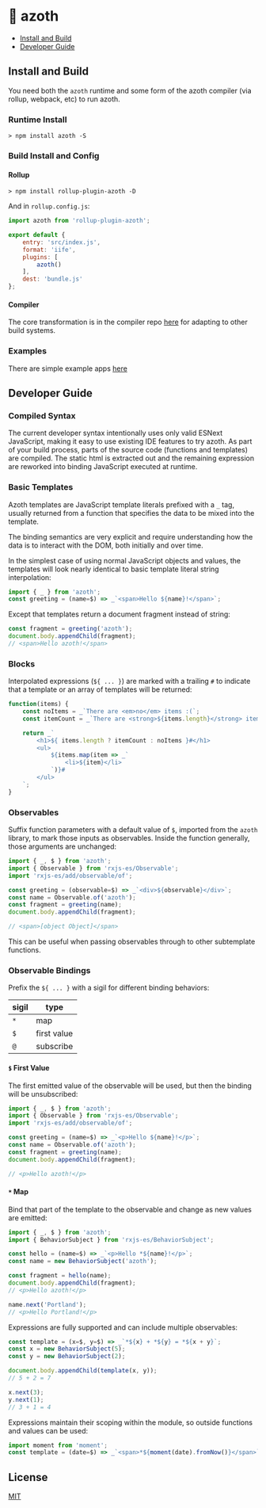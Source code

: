 # 💎 azoth

* [Install and Build](#install-and-build)
* [Developer Guide](#developer-guide)

## Install and Build

You need both the `azoth` runtime and some form of the azoth compiler (via rollup, webpack, etc) to run azoth.

### Runtime Install

```
> npm install azoth -S
```

### Build Install and Config

#### Rollup

```
> npm install rollup-plugin-azoth -D
```

And in `rollup.config.js`:

```js
import azoth from 'rollup-plugin-azoth';

export default {
    entry: 'src/index.js',
    format: 'iife',
    plugins: [
        azoth()
    ],
    dest: 'bundle.js'
};
```

#### Compiler

The core transformation is in the compiler repo [here](https://github.com/martypdx/azoth-compiler) for adapting to other build systems.

### Examples

There are simple example apps [here](https://github.com/martypdx/azoth-example)

## Developer Guide

### Compiled Syntax

The current developer syntax intentionally uses only valid ESNext JavaScript, making it easy to use existing IDE features to try azoth.  As part of your build process, parts of the source code (functions and templates) are compiled. The static html is extracted out and the remaining expression are reworked into binding JavaScript executed at runtime.

### Basic Templates

Azoth templates are JavaScript template literals prefixed with a `_` tag, usually returned
from a function that specifies the data to be mixed into the template. 

The binding semantics are very explicit and require understanding how the data is to interact with the DOM, both initially and over time. 

In the simplest case of using normal JavaScript objects and values, the templates will look nearly identical to basic template literal string interpolation:

```js
import { _ } from 'azoth';
const greeting = (name=$) => _`<span>Hello ${name}!</span>`;
```

Except that templates return a document fragment instead of string:

```js
const fragment = greeting('azoth');
document.body.appendChild(fragment);
// <span>Hello azoth!</span>
```

### Blocks

Interpolated expressions (`${ ... }`) are marked with a trailing `#` to indicate
that a template or an array of templates will be returned:

```js
function(items) {
    const noItems = _`There are <em>no</em> items :(`;
    const itemCount = _`There are <strong>${items.length}</strong> items`;

    return _`
        <h1>${ items.length ? itemCount : noItems }#</h1>
        <ul>
            ${items.map(item => _`
                <li>${item}</li>
            `)}#
        </ul>
    `;
}
```

### Observables

Suffix function parameters with a default value of `$`, imported from the `azoth` library, to mark those inputs as observables. Inside the function generally, those arguments are unchanged: 

```js
import { _, $ } from 'azoth';
import { Observable } from 'rxjs-es/Observable';
import 'rxjs-es/add/observable/of';

const greeting = (observable=$) => _`<div>${observable}</div>`;
const name = Observable.of('azoth');
const fragment = greeting(name);
document.body.appendChild(fragment);

// <span>[object Object]</span>
```

This can be useful when passing observables through to other subtemplate functions.

### Observable Bindings

Prefix the `${ ... }` with a sigil for different binding behaviors:

|sigil|type
|---|---|
|`*`|map|
|`$`|first value|
|`@`|subscribe|

#### `$` First Value

The first emitted value of the observable will be used, but then the binding will be
unsubscribed:

```js
import { _, $ } from 'azoth';
import { Observable } from 'rxjs-es/Observable';
import 'rxjs-es/add/observable/of';

const greeting = (name=$) => _`<p>Hello ${name}!</p>`;
const name = Observable.of('azoth');
const fragment = greeting(name);
document.body.appendChild(fragment);

// <p>Hello azoth!</p>
```


#### `*` Map 

Bind that part of the template to the observable and change as new values are emitted:

```js
import { _, $ } from 'azoth';
import { BehaviorSubject } from 'rxjs-es/BehaviorSubject';

const hello = (name=$) => _`<p>Hello *${name}!</p>`;
const name = new BehaviorSubject('azoth');

const fragment = hello(name);
document.body.appendChild(fragment);
// <p>Hello azoth!</p>

name.next('Portland');
// <p>Hello Portland!</p>
```

Expressions are fully supported and can include multiple observables:

```js
const template = (x=$, y=$) => _`*${x} + *${y} = *${x + y}`;
const x = new BehaviorSubject(5);
const y = new BehaviorSubject(2);

document.body.appendChild(template(x, y));
// 5 + 2 = 7

x.next(3);
y.next(1);
// 3 + 1 = 4

```

Expressions maintain their scoping within the module, so outside functions and values can be used:

```js
import moment from 'moment';
const template = (date=$) => _`<span>*${moment(date).fromNow()}</span>`;
```

## License

[MIT](LICENSE)



